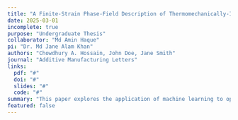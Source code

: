 ```yaml
---
title: "A Finite-Strain Phase-Field Description of Thermomechanically-Induced Fracture in Shape Memory Alloys"
date: 2025-03-01
incomplete: true
purpose: "Undergraduate Thesis"
collaborator: "Md Amin Haque"
pi: "Dr. Md Jane Alam Khan"
authors: "Chowdhury A. Hossain, John Doe, Jane Smith"
journal: "Additive Manufacturing Letters"
links:
  pdf: "#"
  doi: "#"
  slides: "#"
  code: "#"
summary: "This paper explores the application of machine learning to optimize multi-material 3D printing, achieving improved mechanical performance and reduced print time."
featured: false
---
```


